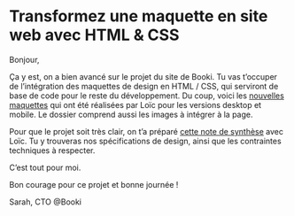 # Transformez une maquette en site web avec HTML & CSS

Bonjour,

Ça y est, on a bien avancé sur le projet du site de Booki. Tu vas t’occuper de l’intégration des maquettes de design en HTML / CSS, qui serviront de base de code pour le reste du développement. Du coup, voici les [nouvelles maquettes](https://s3.eu-west-1.amazonaws.com/course.oc-static.com/projects/Front-End+V2/P2+HTML+%26+CSS/DW+P2+-+Ressources+Booki+FR.zip) qui ont été réalisées par Loïc pour les versions desktop et mobile. Le dossier comprend aussi les images à intégrer à la page.

Pour que le projet soit très clair, on t’a préparé [cette note de synthèse](https://s3.eu-west-1.amazonaws.com/course.oc-static.com/projects/Front-End+V2/P2+HTML+%26+CSS/DW+P2+-+Specifications+techniques+et+fonctionnelles.pdf) avec Loïc. Tu y trouveras nos spécifications de design, ainsi que les contraintes techniques à respecter.

C’est tout pour moi.

Bon courage pour ce projet et bonne journée !

Sarah, CTO @Booki
